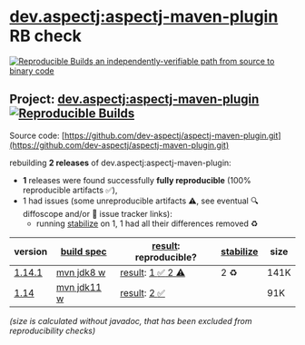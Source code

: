 [dev.aspectj:aspectj-maven-plugin](https://central.sonatype.com/artifact/dev.aspectj/aspectj-maven-plugin/versions) RB check
=======

[![Reproducible Builds](https://reproducible-builds.org/images/logos/rb.svg) an independently-verifiable path from source to binary code](https://reproducible-builds.org/)

## Project: [dev.aspectj:aspectj-maven-plugin](https://central.sonatype.com/artifact/dev.aspectj/aspectj-maven-plugin/versions) [![Reproducible Builds](https://img.shields.io/endpoint?url=https://raw.githubusercontent.com/jvm-repo-rebuild/reproducible-central/master/content/dev/aspectj/aspectj-maven-plugin/badge.json)](https://github.com/jvm-repo-rebuild/reproducible-central/blob/master/content/dev/aspectj/aspectj-maven-plugin/README.md)

Source code: [https://github.com/dev-aspectj/aspectj-maven-plugin.git](https://github.com/dev-aspectj/aspectj-maven-plugin.git)

rebuilding **2 releases** of dev.aspectj:aspectj-maven-plugin:
- **1** releases were found successfully **fully reproducible** (100% reproducible artifacts :white_check_mark:),
- 1 had issues (some unreproducible artifacts :warning:, see eventual :mag: diffoscope and/or :memo: issue tracker links):
  - running [stabilize](doc/stabilize.md) on 1, 1 had all their differences removed :recycle:

| version | [build spec](/BUILDSPEC.md) | [result](https://reproducible-builds.org/docs/jvm/): reproducible? | [stabilize](https://github.com/google/oss-rebuild/blob/main/cmd/stabilize/README.md) | size |
| -- | --------- | ------ | ------ | -- |
| [1.14.1](https://central.sonatype.com/artifact/dev.aspectj/aspectj-maven-plugin/1.14.1/pom) | [mvn jdk8 w](aspectj-maven-plugin-1.14.1.buildspec) | [result](aspectj-maven-plugin-1.14.1.buildinfo): [1 :white_check_mark:  2 :warning:](aspectj-maven-plugin-1.14.1.buildcompare) | 2 :recycle: | 141K |
| [1.14](https://central.sonatype.com/artifact/dev.aspectj/aspectj-maven-plugin/1.14/pom) | [mvn jdk11 w](aspectj-maven-plugin-1.14.buildspec) | [result](aspectj-maven-plugin-1.14.buildinfo): [2 :white_check_mark: ](aspectj-maven-plugin-1.14.buildcompare) | | 91K |

<i>(size is calculated without javadoc, that has been excluded from reproducibility checks)</i>
